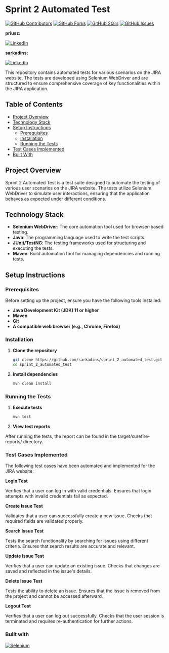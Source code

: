 # Sprint 2 Automated Test

[![GitHub Contributors][contributors-shield]][contributors-url]
[![GitHub Forks][forks-shield]][forks-url]
[![GitHub Stars][stars-shield]][stars-url]
[![GitHub Issues][issues-shield]][issues-url]

**priusz:**

[![LinkedIn][linkedin-shield]][linkedin-url-one]

**sarkadins:**

[![LinkedIn][linkedin-shield]][linkedin-url-two]


This repository contains automated tests for various scenarios on the JIRA website. The tests are developed using Selenium WebDriver and are structured to ensure comprehensive coverage of key functionalities within the JIRA application.

## Table of Contents

- [Project Overview](#project-overview)
- [Technology Stack](#technology-stack)
- [Setup Instructions](#setup-instructions)
    - [Prerequisites](#prerequisites)
    - [Installation](#installation)
    - [Running the Tests](#running-the-tests)
- [Test Cases Implemented](#test-cases-implemented)
- [Built With](#built-with)

## Project Overview

Sprint 2 Automated Test is a test suite designed to automate the testing of various user scenarios on the JIRA website. The tests utilize Selenium WebDriver to simulate user interactions, ensuring that the application behaves as expected under different conditions.

## Technology Stack

- **Selenium WebDriver**: The core automation tool used for browser-based testing.
- **Java**: The programming language used to write the test scripts.
- **JUnit/TestNG**: The testing frameworks used for structuring and executing the tests.
- **Maven**: Build automation tool for managing dependencies and running tests.

## Setup Instructions

### Prerequisites

Before setting up the project, ensure you have the following tools installed:

- **Java Development Kit (JDK) 11 or higher**
- **Maven**
- **Git**
- **A compatible web browser (e.g., Chrome, Firefox)**

### Installation

1. **Clone the repository**

   ```bash
   git clone https://github.com/sarkadins/sprint_2_automated_test.git
   cd sprint_2_automated_test
   ```

2. **Install dependencies**

    ```bash
    mvn clean install
    ```

### Running the Tests

1. **Execute tests**

    ```bash
    mvn test
    ```

2. **View test reports**

After running the tests, the report can be found in the target/surefire-reports/ directory.

### Test Cases Implemented
The following test cases have been automated and implemented for the JIRA website:

**Login Test**

Verifies that a user can log in with valid credentials.
Ensures that login attempts with invalid credentials fail as expected.

**Create Issue Test**

Validates that a user can successfully create a new issue.
Checks that required fields are validated properly.

**Search Issue Test**

Tests the search functionality by searching for issues using different criteria.
Ensures that search results are accurate and relevant.

**Update Issue Test**

Verifies that a user can update an existing issue.
Checks that changes are saved and reflected in the issue's details.

**Delete Issue Test**

Tests the ability to delete an issue.
Ensures that the issue is removed from the project and cannot be accessed afterward.

**Logout Test**

Verifies that a user can log out successfully.
Checks that the user session is terminated and requires re-authentication for further actions.

### Built with

[![Selenium][selenium-shield]][selenium-url]

[selenium-shield]: https://img.shields.io/badge/Selenium-WebDriver-43B02A?logo=selenium&logoColor=white

[selenium-url]: https://www.selenium.dev/

[linkedin-shield]: https://img.shields.io/badge/LinkedIn-0077B5?style=for-the-badge&logo=linkedin&logoColor=white

[linkedin-url-one]: https://www.linkedin.com/in/timeaboros-priusz/

[linkedin-url-two]: https://www.linkedin.com/in/soma-sarkadi-nagy/

[contributors-shield]: https://img.shields.io/github/contributors/sarkadins/sprint_2_automated_test

[contributors-url]: https://github.com/sarkadins/sprint_2_automated_test/graphs/contributors

[forks-shield]: https://img.shields.io/github/forks/sarkadins/sprint_2_automated_test?style=social

[forks-url]: https://github.com/sarkadins/sprint_2_automated_test/forks

[stars-shield]: https://img.shields.io/github/stars/sarkadins/sprint_2_automated_test?style=social

[stars-url]: https://github.com/sarkadins/sprint_2_automated_test/stargazers

[issues-shield]: https://img.shields.io/github/issues/sarkadins/sprint_2_automated_test

[issues-url]: https://github.com/sarkadins/sprint_2_automated_test/issues
